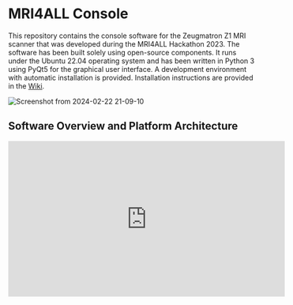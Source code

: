 # MRI4ALL Console

This repository contains the console software for the Zeugmatron Z1 MRI scanner that was developed during the MRI4ALL Hackathon 2023. The software has been built solely using open-source components. It runs under the Ubuntu 22.04 operating system and has been written in Python 3 using PyQt5 for the graphical user interface. A development environment with  automatic installation is provided. Installation instructions are provided in the [Wiki](https://github.com/mri4all/console/wiki).

![Screenshot from 2024-02-22 21-09-10](https://github.com/mri4all/console/assets/35747793/2da37f29-bd7a-491e-81ea-2f57ce5ae4b2)

## Software Overview and Platform Architecture

<iframe width="560" height="315" src="https://www.youtube.com/embed/8GNmocJP-14?si=4XMxm4KBXTH7ytjV" title="YouTube video player" frameborder="0" allow="accelerometer; autoplay; clipboard-write; encrypted-media; gyroscope; picture-in-picture; web-share" referrerpolicy="strict-origin-when-cross-origin" allowfullscreen></iframe>

